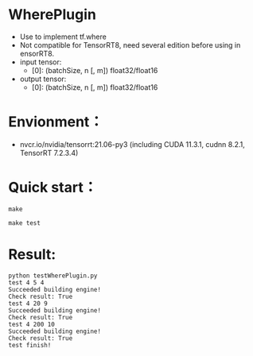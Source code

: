 # WherePlugin
+ Use to implement tf.where
+ Not compatible for TensorRT8, need several edition before using in ensorRT8.
+ input tensor:
    - [0]: (batchSize, n [, m]) float32/float16
+ output tensor:
    - [0]: (batchSize, n [, m]) float32/float16

# Envionment：
+ nvcr.io/nvidia/tensorrt:21.06-py3 (including CUDA 11.3.1, cudnn 8.2.1, TensorRT 7.2.3.4)

# Quick start：
```shell
make

make test
```

# Result:
```
python testWherePlugin.py
test 4 5 4
Succeeded building engine!
Check result: True
test 4 20 9
Succeeded building engine!
Check result: True
test 4 200 10
Succeeded building engine!
Check result: True
test finish!

```
